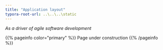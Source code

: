 ```yaml
---
title: "Application layout"
typora-root-url: ..\..\..\static
---
```


*As a driver of agile software development*

{{% pageinfo color="primary" %}}
Page under construction
{{% /pageinfo %}}
